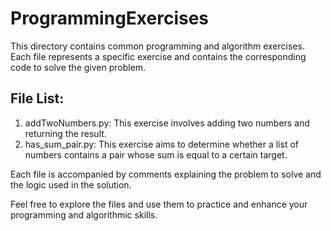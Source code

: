 # ProgrammingExercises

This directory contains common programming and algorithm exercises. Each file represents a specific exercise and contains the corresponding code to solve the given problem.

## File List:

1. addTwoNumbers.py: This exercise involves adding two numbers and returning the result.
2. has_sum_pair.py: This exercise aims to determine whether a list of numbers contains a pair whose sum is equal to a certain target.

Each file is accompanied by comments explaining the problem to solve and the logic used in the solution.

Feel free to explore the files and use them to practice and enhance your programming and algorithmic skills.

